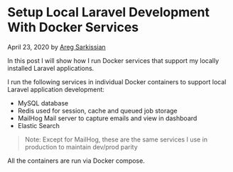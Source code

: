 # Setup Local Laravel Development With Docker Services

April 23, 2020 by [Areg Sarkissian](https://aregsar.com/about)

In this post I will show how I run Docker services that support my locally installed Laravel applications.

I run the following services in individual Docker containers to support local Laravel application development:

+ MySQL database
+ Redis used for session, cache and queued job storage
+ MailHog Mail server to capture emails and view in dashboard
+ Elastic Search

> Note: Except for MailHog, these are the same services I use in production to maintain dev/prod parity

All the containers are run via Docker compose.

